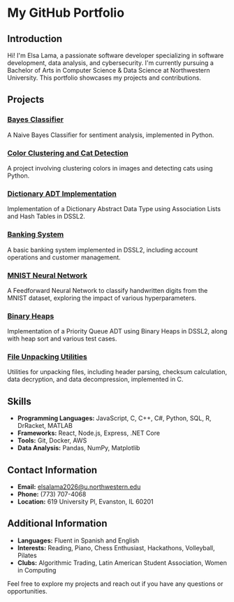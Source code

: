 # My GitHub Portfolio

## Introduction
Hi! I'm Elsa Lama, a passionate software developer specializing in software development, data analysis, and cybersecurity. I'm currently pursuing a Bachelor of Arts in Computer Science & Data Science at Northwestern University. This portfolio showcases my projects and contributions.

## Projects

### [Bayes Classifier](https://github.com/yourusername/Portfolio/tree/main/Bayes_Classifier)
A Naive Bayes Classifier for sentiment analysis, implemented in Python.

### [Color Clustering and Cat Detection](https://github.com/yourusername/Portfolio/tree/main/Color_Clustering_and_Cat_Detection)
A project involving clustering colors in images and detecting cats using Python.

### [Dictionary ADT Implementation](https://github.com/yourusername/Portfolio/tree/main/Dictionary_ADT)
Implementation of a Dictionary Abstract Data Type using Association Lists and Hash Tables in DSSL2.

### [Banking System](https://github.com/yourusername/Portfolio/tree/main/Banking_System)
A basic banking system implemented in DSSL2, including account operations and customer management.

### [MNIST Neural Network](https://github.com/yourusername/Portfolio/tree/main/MNIST_Neural_Net)
A Feedforward Neural Network to classify handwritten digits from the MNIST dataset, exploring the impact of various hyperparameters.

### [Binary Heaps](https://github.com/elsalama/Portfolio/tree/main/Binary_Heaps)
Implementation of a Priority Queue ADT using Binary Heaps in DSSL2, along with heap sort and various test cases.

### [File Unpacking Utilities](https://github.com/elsalama/Portfolio/tree/main/File_Unpacking_Utilities)
Utilities for unpacking files, including header parsing, checksum calculation, data decryption, and data decompression, implemented in C.

## Skills
- **Programming Languages:** JavaScript, C, C++, C#, Python, SQL, R, DrRacket, MATLAB
- **Frameworks:** React, Node.js, Express, .NET Core
- **Tools:** Git, Docker, AWS
- **Data Analysis:** Pandas, NumPy, Matplotlib

## Contact Information
- **Email:** elsalama2026@u.northwestern.edu
- **Phone:** (773) 707-4068
- **Location:** 619 University Pl, Evanston, IL 60201

## Additional Information
- **Languages:** Fluent in Spanish and English
- **Interests:** Reading, Piano, Chess Enthusiast, Hackathons, Volleyball, Pilates
- **Clubs:** Algorithmic Trading, Latin American Student Association, Women in Computing

Feel free to explore my projects and reach out if you have any questions or opportunities.
